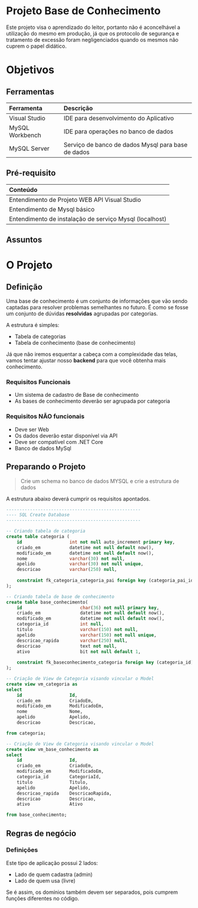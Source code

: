 # Projeto Base de Conhecimento
Este projeto visa o aprendizado do leitor, portanto não é aconcelhável a utilização do mesmo em produção, 
já que os protocolo de segurança e tratamento de excessão foram 
negligenciados quando os mesmos não cuprem o papel didático.

# Objetivos
## Ferramentas
| Ferramenta | Descrição |
|:-- |:-- |
| Visual Studio | IDE para desenvolvimento do Aplicativo |
| MySQL Workbench | IDE para operações no banco de dados |
| MySQL Server | Serviço de banco de dados Mysql para base de dados |

## Pré-requisito
| Conteúdo |
|:------- |
| Entendimento de Projeto WEB API Visual Studio |
| Entendimento de Mysql básico |
| Entendimento de instalação de serviço Mysql (localhost) |

## Assuntos

# O Projeto
## Definição
Uma base de conhecimento é um conjunto de informações que vão sendo captadas para resolver 
problemas semelhantes no futuro. É como se fosse um conjunto de dúvidas **resolvidas**
agrupadas por categorias.

A estrutura é simples:
- Tabela de categorias
- Tabela de conhecimento (base de conhecimento)

Já que não iremos esquentar a cabeça com a complexidade das telas, vamos tentar ajustar nosso
__backend__ para que você obtenha mais conhecimento.

### Requisitos Funcionais
- Um sistema de cadastro de Base de conhecimento
- As bases de conhecimento deverão ser agrupada por categoria

### Requisitos **NÃO** funcionais
- Deve ser Web
- Os dados deverão estar disponível via API
- Deve ser compatível com .NET Core
- Banco de dados MySql

## Preparando o Projeto
> Crie um schema no banco de dados MYSQL e crie a estrutura de dados

A estrutura abaixo deverá cumprir os requisitos apontados.
```sql
---------------------------------------------------
---- SQL Create Database
---------------------------------------------------

-- Criando tabela de categoria
create table categoria (
    id					int not null auto_increment primary key,
    criado_em			datetime not null default now(),
    modificado_em		datetime not null default now(),
    nome				varchar(30) not null,
    apelido				varchar(30) not null unique,
    descricao			varchar(250) null,
    
    constraint fk_categoria_categoria_pai foreign key (categoria_pai_id) references categoria(id)
);

-- Criando tabela de base de conhecimento
create table base_conhecimento(
    id                      char(36) not null primary key,
    criado_em               datetime not null default now(),
    modificado_em           datetime not null default now(),
    categoria_id            int null,
    titulo                  varchar(150) not null,
    apelido                 varchar(150) not null unique,
    descricao_rapida        varchar(250) null,
    descricao               text not null,
    ativo                   bit not null default 1,
    
    constraint fk_baseconhecimento_categoria foreign key (categoria_id) references categoria(id)
);

-- Criação de View de Categoria visando vincular o Model
create view vm_categoria as
select 
    id                  Id,
    criado_em           CriadoEm,
    modificado_em       ModificadoEm,
    nome                Nome,
    apelido             Apelido,
    descricao           Descricao,

from categoria;

-- Criação de View de Categoria visando vincular o Model
create view vm_base_conhecimento as
select 
    id                  Id,
    criado_em           CriadoEm,
    modificado_em       ModificadoEm,
    categoria_id        CategoriaId,
    titulo              Titulo,
    apelido             Apelido,
    descricao_rapida    DescricaoRapida,
    descricao           Descricao,
    ativo               Ativo

from base_conhecimento;
```

## Regras de negócio
### Definições
Este tipo de aplicação possui 2 lados:
- Lado de quem cadastra (admin)
- Lado de quem usa (livre)

Se é assim, os domínios também devem ser separados, pois cumprem funções diferentes no código.
